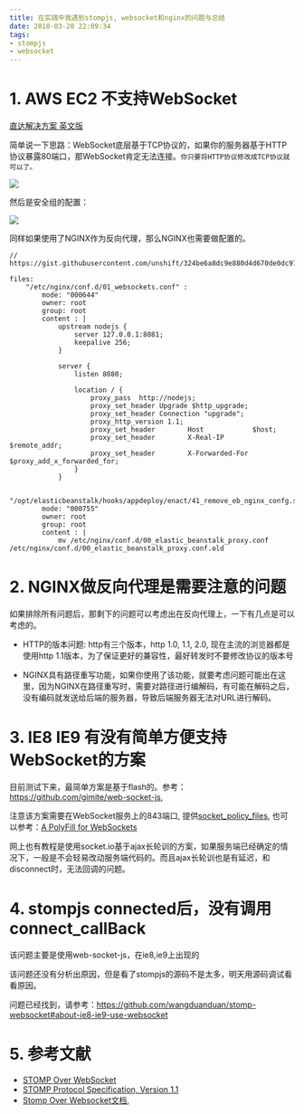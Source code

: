 ```yaml
---
title: 在实践中我遇到stompjs, websocket和nginx的问题与总结
date: 2018-03-20 22:09:34
tags:
- stompjs
- websocket
---
```


# 1. AWS EC2 不支持WebSocket

[直达解决方案 英文版](https://www.menubar.io/websockets-aws-elasticbeanstalk-ec2/)

简单说一下思路：WebSocket底层基于TCP协议的，如果你的服务器基于HTTP协议暴露80端口，那WebSocket肯定无法连接。`你只要将HTTP协议修改成TCP协议就可以了。`

![](http://p3alsaatj.bkt.clouddn.com/20180320223231_T2gHyb_Screenshot.jpeg)

然后是安全组的配置：

![](http://p3alsaatj.bkt.clouddn.com/20180320223255_pGGCWF_Screenshot.jpeg)

同样如果使用了NGINX作为反向代理，那么NGINX也需要做配置的。

```
// https://gist.githubusercontent.com/unshift/324be6a8dc9e880d4d670de0dc97a8ce/raw/29507ed6b3c9394ecd7842f9d3228827cffd1c58/elasticbeanstalk_websockets

files:
    "/etc/nginx/conf.d/01_websockets.conf" :
        mode: "000644"
        owner: root
        group: root
        content : |
            upstream nodejs {
                server 127.0.0.1:8081;
                keepalive 256;
            }

            server {
                listen 8080;

                location / {
                    proxy_pass  http://nodejs;
                    proxy_set_header Upgrade $http_upgrade;
                    proxy_set_header Connection "upgrade";
                    proxy_http_version 1.1;
                    proxy_set_header        Host            $host;
                    proxy_set_header        X-Real-IP       $remote_addr;
                    proxy_set_header        X-Forwarded-For $proxy_add_x_forwarded_for;
                }
            }

    "/opt/elasticbeanstalk/hooks/appdeploy/enact/41_remove_eb_nginx_confg.sh":
        mode: "000755"
        owner: root
        group: root
        content : |
            mv /etc/nginx/conf.d/00_elastic_beanstalk_proxy.conf /etc/nginx/conf.d/00_elastic_beanstalk_proxy.conf.old
```

# 2. NGINX做反向代理是需要注意的问题

如果排除所有问题后，那剩下的问题可以考虑出在反向代理上，一下有几点是可以考虑的。

- HTTP的版本问题: http有三个版本，http 1.0, 1.1, 2.0, 现在主流的浏览器都是使用http 1.1版本，为了保证更好的兼容性，最好转发时不要修改协议的版本号

- NGINX具有路径重写功能，如果你使用了该功能，就要考虑问题可能出在这里，因为NGINX在路径重写时，需要对路径进行编解码，有可能在解码之后，没有编码就发送给后端的服务器，导致后端服务器无法对URL进行解码。


# 3. IE8 IE9 有没有简单方便支持WebSocket的方案

目前测试下来，最简单方案是基于flash的。参考：https://github.com/gimite/web-socket-js, 

注意该方案需要在WebSocket服务上的843端口, 提供[socket_policy_files](https://www.adobe.com/devnet/flashplayer/articles/socket_policy_files.html), 也可以参考：[A PolyFill for WebSockets](http://old.briangonzalez.org/posts/websockets-polyfill)

网上也有教程是使用socket.io基于ajax长轮训的方案，如果服务端已经确定的情况下，一般是不会轻易改动服务端代码的。而且ajax长轮训也是有延迟，和disconnect时，无法回调的问题。


# 4. stompjs connected后，没有调用connect_callBack
该问题主要是使用web-socket-js，在ie8,ie9上出现的

该问题还没有分析出原因，但是看了stompjs的源码不是太多，明天用源码调试看看原因。

问题已经找到，请参考：https://github.com/wangduanduan/stomp-websocket#about-ie8-ie9-use-websocket


# 5. 参考文献
- [STOMP Over WebSocket](http://jmesnil.net/stomp-websocket/doc/)
- [STOMP Protocol Specification, Version 1.1](http://stomp.github.io/stomp-specification-1.1.html)
- [Stomp Over Websocket文档](https://segmentfault.com/a/1190000006617344), 